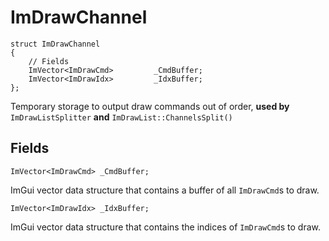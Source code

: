 # ImDrawChannel
```
struct ImDrawChannel
{
    // Fields
    ImVector<ImDrawCmd>         _CmdBuffer;
    ImVector<ImDrawIdx>         _IdxBuffer;
};
```
Temporary storage to output draw commands out of order, __used by__ `ImDrawListSplitter` __and__ `ImDrawList::ChannelsSplit()`

## Fields
```
ImVector<ImDrawCmd> _CmdBuffer;
```
ImGui vector data structure that contains a buffer of all `ImDrawCmd`s to draw.

```
ImVector<ImDrawIdx> _IdxBuffer;
```
ImGui vector data structure that contains the indices of `ImDrawCmd`s to draw.